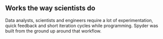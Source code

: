 ## Works the way scientists do

Data analysts, scientists and engineers require a lot of experimentation, quick feedback and short iteration cycles while programming. Spyder was built from the ground up around that workflow.
